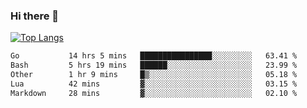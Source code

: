 ### Hi there 👋

<!--
**3Xpl0it3r/3Xpl0it3r** is a ✨ _special_ ✨ repository because its `README.md` (this file) appears on your GitHub profile.

Here are some ideas to get you started:

- 🔭 I’m currently working on ...
- 🌱 I’m currently learning ...
- 👯 I’m looking to collaborate on ...
- 🤔 I’m looking for help with ...
- 💬 Ask me about ...
- 📫 How to reach me: ...
- 😄 Pronouns: ...
- ⚡ Fun fact: ...
-->


[![Top Langs](https://github-readme-stats.vercel.app/api/top-langs/?username=3Xpl0it3r&layout=compact)](https://github.com/3Xpl0it3r/3Xpl0it3r)

<!--START_SECTION:waka-->

```txt
Go           14 hrs 5 mins   ████████████████░░░░░░░░░   63.41 %
Bash         5 hrs 19 mins   ██████░░░░░░░░░░░░░░░░░░░   23.99 %
Other        1 hr 9 mins     █▒░░░░░░░░░░░░░░░░░░░░░░░   05.18 %
Lua          42 mins         ▓░░░░░░░░░░░░░░░░░░░░░░░░   03.15 %
Markdown     28 mins         ▓░░░░░░░░░░░░░░░░░░░░░░░░   02.10 %
```

<!--END_SECTION:waka-->
